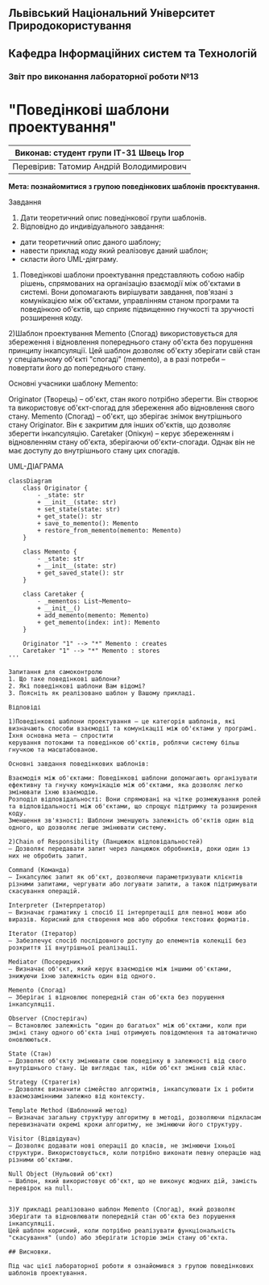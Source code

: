 ## Львівський Національний Університет Природокористування
## Кафедра Інформаційних систем та Технологій



### Звіт про виконання лабораторної роботи №13
# "Поведінкові шаблони проектування"



| Виконав: студент групи ІТ-31 Швець Ігор      |
|----------------------------------------------|
| Перевірив: Татомир Андрій Володимирович      |




**Мета: познайомитися з групою поведінкових шаблонів проєктування.**


Завдання

1. Дати теоретичний опис поведінкової групи шаблонів.
2. Відповідно до индивідуального завдання:
- дати теоретичний опис даного шаблону;
- навести приклад коду який реалізовує даний шаблон;
- скласти його UML-діяграму.

1) Поведінкові шаблони проектування представляють собою набір рішень, спрямованих на організацію взаємодії між об'єктами в системі. 
Вони допомагають вирішувати завдання, пов'язані з комунікацією між об'єктами, управлінням станом програми та поведінкою об'єктів, що сприяє підвищенню гнучкості та зручності
 розширення коду.


2)Шаблон проектування Memento (Спогад) використовується для збереження і відновлення попереднього стану об'єкта без порушення принципу інкапсуляції.
 Цей шаблон дозволяє об'єкту зберігати свій стан у спеціальному об'єкті "спогаді" (memento), а в разі потреби – повертати його до попереднього стану.

Основні учасники шаблону Memento:

Originator (Творець) – об'єкт, стан якого потрібно зберегти. Він створює та використовує об'єкт-спогад для збереження або відновлення свого стану.
Memento (Спогад) – об'єкт, що зберігає знімок внутрішнього стану Originator. Він є закритим для інших об'єктів, що дозволяє зберегти інкапсуляцію.
Caretaker (Опікун) – керує збереженням і відновленням стану об'єкта, зберігаючи об'єкти-спогади. Однак він не має доступу до внутрішнього стану цих спогадів.

UML-ДІАГРАМА

```mermaid
classDiagram
    class Originator {
        - _state: str
        + __init__(state: str)
        + set_state(state: str)
        + get_state(): str
        + save_to_memento(): Memento
        + restore_from_memento(memento: Memento)
    }

    class Memento {
        - _state: str
        + __init__(state: str)
        + get_saved_state(): str
    }

    class Caretaker {
        - _mementos: List~Memento~
        + __init__()
        + add_memento(memento: Memento)
        + get_memento(index: int): Memento
    }

    Originator "1" --> "*" Memento : creates
    Caretaker "1" --> "*" Memento : stores
'''

Запитання для самоконтролю
1. Що таке поведінкові шаблони?
2. Які поведінкові шаблони Вам відомі?
3. Поясніть як реалізовано шаблон у Вашому прикладі.

Відповіді

1)Поведінкові шаблони проектування – це категорія шаблонів, які визначають способи взаємодії та комунікації між об'єктами у програмі. Їхня основна мета – спростити 
керування потоками та поведінкою об'єктів, роблячи систему більш гнучкою та масштабованою.

Основні завдання поведінкових шаблонів:

Взаємодія між об'єктами: Поведінкові шаблони допомагають організувати ефективну та гнучку комунікацію між об'єктами, яка дозволяє легко змінювати їхню взаємодію.
Розподіл відповідальності: Вони спрямовані на чітке розмежування ролей та відповідальності між об'єктами, що спрощує підтримку та розширення коду.
Зменшення зв'язності: Шаблони зменшують залежність об'єктів один від одного, що дозволяє легше змінювати систему.

2)Chain of Responsibility (Ланцюжок відповідальностей)
– Дозволяє передавати запит через ланцюжок обробників, доки один із них не обробить запит.

Command (Команда)
– Інкапсулює запит як об'єкт, дозволяючи параметризувати клієнтів різними запитами, чергувати або логувати запити, а також підтримувати скасування операцій.

Interpreter (Інтерпретатор)
– Визначає граматику і спосіб її інтерпретації для певної мови або виразів. Корисний для створення мов або обробки текстових форматів.

Iterator (Ітератор)
– Забезпечує спосіб послідовного доступу до елементів колекції без розкриття її внутрішньої реалізації.

Mediator (Посередник)
– Визначає об'єкт, який керує взаємодією між іншими об'єктами, знижуючи їхню залежність один від одного.

Memento (Спогад)
– Зберігає і відновлює попередній стан об'єкта без порушення інкапсуляції.

Observer (Спостерігач)
– Встановлює залежність "один до багатьох" між об'єктами, коли при зміні стану одного об'єкта інші отримують повідомлення та автоматично оновлюються.

State (Стан)
– Дозволяє об'єкту змінювати свою поведінку в залежності від свого внутрішнього стану. Це виглядає так, ніби об'єкт змінив свій клас.

Strategy (Стратегія)
– Дозволяє визначити сімейство алгоритмів, інкапсулювати їх і робити взаємозамінними залежно від контексту.

Template Method (Шаблонний метод)
– Визначає загальну структуру алгоритму в методі, дозволяючи підкласам перевизначати окремі кроки алгоритму, не змінюючи його структуру.

Visitor (Відвідувач)
– Дозволяє додавати нові операції до класів, не змінюючи їхньої структури. Використовується, коли потрібно виконати певну операцію над різними об'єктами.

Null Object (Нульовий об'єкт)
– Шаблон, який використовує об'єкт, що не виконує жодних дій, замість перевірок на null.


3)У прикладі реалізовано шаблон Memento (Спогад), який дозволяє зберігати та відновлювати попередній стан об'єкта без порушення інкапсуляції. 
Цей шаблон корисний, коли потрібно реалізувати функціональність "скасування" (undo) або зберігати історію змін стану об'єкта.

## Висновки. 

Під час цієї лабораторної роботи я ознайомився з групою поведінкових шаблонів проектування.



